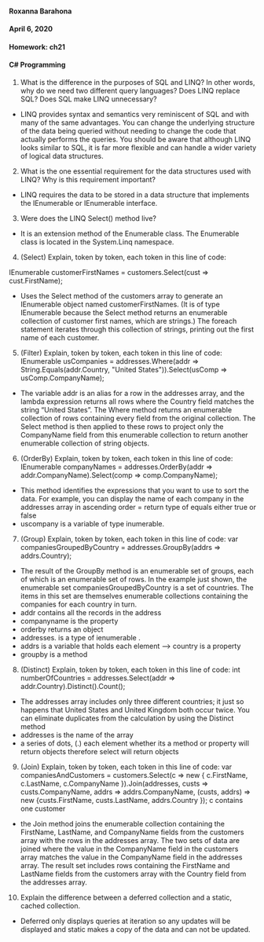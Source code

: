 #### Roxanna Barahona
#### April 6, 2020
#### Homework: ch21
#### C# Programming


1. What is the difference in the purposes of SQL and LINQ? In other words, why do we need two different
query languages? Does LINQ replace SQL? Does SQL make LINQ unnecessary?
- LINQ provides syntax and semantics very reminiscent of SQL and with many of the same advantages. You can change the underlying structure of the data being queried without needing to change the code that actually performs the queries. You should be aware that although LINQ looks similar to SQL, it is far more flexible and can handle a wider variety of logical data structures.
2. What is the one essential requirement for the data structures used with LINQ? Why is this requirement
important?
- LINQ requires the data to be stored in a data structure that implements the IEnumerable or IEnumerable<T> interface.
3. Were does the LINQ Select() method live?
- It is an extension method of the Enumerable class. The Enumerable class is located in the System.Linq namespace.
4. (Select) Explain, token by token, each token in this line of code:

IEnumerable<string> customerFirstNames = customers.Select(cust => cust.FirstName);

- Uses the Select method of the customers array to generate an IEnumerable<string> object named customerFirstNames. (It is of type IEnumerable<string> because the Select method returns an enumerable collection of customer first names, which are strings.) The foreach statement iterates through this collection of strings, printing out the first name of each customer.
5. (Filter) Explain, token by token, each token in this line of code:
IEnumerable<string> usCompanies = addresses.Where(addr =>
String.Equals(addr.Country, "United States")).Select(usComp => usComp.CompanyName);
- The variable addr is an alias for a row in the addresses array, and the lambda expression returns all rows where the Country field matches the string “United States”. The Where method returns an enumerable collection of rows containing every field from the original collection. The Select method is then applied to these rows to project only the CompanyName field from this enumerable collection to return another enumerable collection of string objects.

6. (OrderBy) Explain, token by token, each token in this line of code:
IEnumerable<string> companyNames = addresses.OrderBy(addr => addr.CompanyName).Select(comp => comp.CompanyName);
- This method identifies the expressions that you want to use to sort the data. For example, you can display the name of each company in the addresses array in ascending order
= return type of equals either true or false
- uscompany is a variable of type inumerable.

7. (Group) Explain, token by token, each token in this line of code:
var companiesGroupedByCountry = addresses.GroupBy(addrs => addrs.Country);
- The result of the GroupBy method is an enumerable set of groups, each of which is an enumerable set of rows. In the example just shown, the enumerable set companiesGroupedByCountry is a set of countries. The items in this set are themselves enumerable collections containing the companies for each country in turn.
- addr contains all the records in the address
- companyname is the property
- orderby returns an object
- addresses. is a type of ienumerable .
- addrs is a variable that holds each element --> country is a property
- groupby is a method

8. (Distinct) Explain, token by token, each token in this line of code:
int numberOfCountries = addresses.Select(addr => addr.Country).Distinct().Count();

- The addresses array includes only three different countries; it just so happens that United States and United Kingdom both occur twice. You can eliminate duplicates from the calculation by using the Distinct method
- addresses is the name of the array
- a series of dots, (.) each element whether its a method or property will return objects therefore select will return objects

9. (Join) Explain, token by token, each token in this line of code:
var companiesAndCustomers = customers.Select(c =>
new { c.FirstName, c.LastName, c.CompanyName }).Join(addresses, custs =>
custs.CompanyName, addrs => addrs.CompanyName, (custs, addrs) =>
new {custs.FirstName, custs.LastName, addrs.Country });
c contains one customer

- the Join method joins the enumerable collection containing the FirstName, LastName,
and CompanyName fields from the customers array with the rows in the addresses array. The two sets of data are joined where the value in the CompanyName field in the customers array matches the value in the CompanyName field in the addresses array. The result set includes rows containing the FirstName and LastName fields from the customers array with the Country field from the addresses array.

10. Explain the difference between a deferred collection and a static, cached collection.
- Deferred only displays queries at iteration so any updates will be displayed and static makes a copy of the data and can not be updated.

